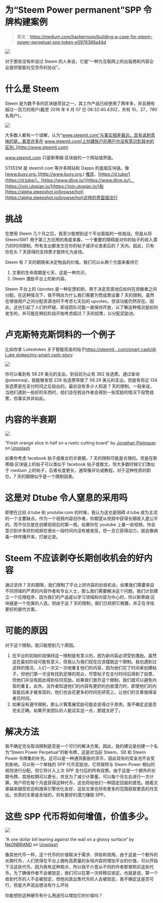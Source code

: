 # 为“Steem Power permanent”SPP 令牌构建案例

> 原文：<https://medium.com/hackernoon/building-a-case-for-steem-power-perpetual-spp-token-e0976386a44d>

![](img/eb72b109cf33c86b4c3d3a80df1e6874.png)

对于那些没有听说过 Steem 的人来说，它是“一种为互联网上的出版商和内容企业提供智能社交货币的协议”。

# 什么是 Steem

Steem 是为数不多的区块链项目之一，其工作产品已经使用了两年多，并且拥有超过一百万的用户(截至 2018 年 6 月 07 日 06:32:40.430Z，共有 10，27，790 名用户)。

![](img/214def9a470cbc251c47859a6cac81da.png)

大多数人都有一个误解，认为“www.steemit.com”与事实相差甚远。具有讽刺意味的是，甚至许多在 www.steemit.com[上创建账户的用户也没有意识到其中的区别。](http://www.steemit.com)

www.steemit.com 只是斯蒂姆·区块链的一个网站或界面。

STEEEM 是 steemit.com 等许多网站和 Dapps 的底层区块链。像[www.busy.org、](http://www.busy.org,) [推崇](https://play.google.com/store/apps/details?id=com.netsolutions.esteem&hl=en)、[https://d.tube/](https://d.tube/)、[https://www.dlive.io/](https://www.dlive.io/)、[https://join.utopian.io/](https://join.utopian.io/)和[https://alpha.steepshot.io/browse/hot](https://alpha.steepshot.io/browse/hot)这样的界面很流行

# 挑战

在使用 Steem 几个月之后，我至少能想到这个平台面临的一些挑战。但是从将 Steem/SMT 用于第三方应用的角度来看，一个重要的障碍是对你的帖子的收入潜力的时间限制。所有支出都发生在你的帖子或评论发表后的 7 天内。因此，只有你在头 7 天获得的支持票才能转化为金钱。

Steem 有 7 天的期限来决定物品的价值。我们可以从两个方面来看待它

1.  文章的生命周期是七天，这是一种共识。
2.  Steem 激励平台上的新内容。

Steem 平台上的 Upvotes 是一种反馈机制，用于决定资源池应如何在贡献者之间分配。在这种情况下，我不明白为什么我们需要为赞成票设置 7 天的限制。虽然在增值用户之间分配资源池时不考虑七天后的 upvotes，但该功能仍然存在。因此，这也引起了人们的怀疑，即该团队可能一直保持开放，以了解这种情况是如何发生的，并可能在稍后阶段开始考虑超过 7 天的投票，以分配奖励池。

# 卢克斯特克斯饲料的一个例子

比如你拿 Lukestokes 关于智能现金的帖子[https://steemit . com/smart cash/@ Luke stokes/my-smart cash-story](https://steemit.com/smartcash/@lukestokes/my-smartcash-story)

[![](img/b74b18f941824514fe9218b5da417b9a.png)](https://steemit.com/smartcash/@lukestokes/my-smartcash-story)

你可以看到有 58.29 美元的支出，到目前为止有 362 张选票。通过查询@steemsql，我能够发现 228 张选票导致了 58.29 美元的支出。但是有将近 134 张选票是在支付时间之后投出的。最初没有多少人知道 7 天的限制。一般来说，当他们遇到一些好的东西时，他们会在假设作者会得到一些奖励的情况下投赞成票，但事实并非如此。

# 内容的半衰期

![](img/318875fa1b4d43ed2a8328b95331ba0b.png)

“Fresh orange slice in half on a rustic cutting board” by [Jonathan Pielmayer](https://unsplash.com/@jonathanpielmayer?utm_source=medium&utm_medium=referral) on [Unsplash](https://unsplash.com?utm_source=medium&utm_medium=referral)

如果你考虑 facebook 帖子或推文的半衰期，7 天的限制可能是合理的。但是在斯蒂姆·区块链上的帖子可以类似于 facebook 帖子或推文，但大多数时候它们类似于 medium 上的帖子，后者长度更长，通常像评论或教程。对于这种性质的职位，7 天的期限似乎是一个限制因素。

# 这是对 Dtube 令人窒息的采用吗

即使在比较 d.tube 和 youtube.com 的时候，我认为这也是阻碍 d.tube 成为主流的一个主要缺点。作为一个视频内容创作者，你期望从视频中获得长期收入是公平的，而不仅仅是在创建视频后的第一周。如果你在 youtube 上看一些视频，你会意识到许多好的视频在很长一段时间内没有被发现，但一旦它获得动力，就会像病毒一样传播开来，打破记录。

# Steem 不应该剥夺长期创收机会的好内容

通过坚持 7 天的期限，我们限制了平台上好内容的创收机会。如果我们需要来自不同领域的严肃的内容作者和专业人士，那么我们需要解决这个问题。我们计划建立一个应用程序，因为我们的产品是以学习领域和内容为中心的，所以斯蒂姆·区块链是一个完美的人选。但由于这 7 天的限制，我们已经把它搁置，并正在寻找更好的替代方案。

# 可能的原因

对于这个限制，我只能想到几个原因。

1.  在平台的初始阶段保持这一限制是有意义的，因为新内容必须受到激励。虽然这在最初阶段可能有意义，但我认为我们现在应该摆脱这个限制。我也遇到过这样的情况，人们一次又一次地重复他们的内容，因为他们花了时间来创建帖子，但他们第一次没有找到足够的观众，尽管帖子在支付时间后得到了投票，但他们并没有因此得到任何奖励。如果我们放开这个限制，我们就可以避免内容的重复。此外，当作者知道他们的内容有更好的创收潜力时，即使他们的内容是后来才被发现的，他们也会花更多的时间在研究上，让他们的文章值得读者花时间。
2.  如果没有遵守限制，那么计算策展奖励可能会变得过于昂贵。我不确定这是否完全正确。如果开发团队的人能证实这一点，那就太好了。

# 解决方法

我不确定完全取消限制是否是一个可行的解决方案。因此，我的建议是创建一个名为“Steem Power Perpetual”的新令牌，这是对当前 Steem、SB 和 Steem Power 令牌集的补充。这可以是一种通货膨胀的货币，因此现有的奖金池不会受到影响。可以有一个单独的 SPP 代币奖励池，它将按照与 Steem Power 相似的规则进行分配，但它将计入上次 SPP 支付后的所有投票。由于这是一个额外的长期令牌，其授权期可以更长，并且为了减少计算量，可以每个月左右进行一次计算。用户将在每个月底获得这种代币，这也将给他们一种固定回报的感觉。随着文章越来越受欢迎和搜索引擎优化友好，这些文章也将有更多的范围获取更高的月支出。优质的文章是永恒的，将有更好的潜力赚取 SPP。

# 这些 SPP 代币将如何增值，价值多少。

![](img/42d22f99b6056da40eecc85d419e89e5.png)

“A one dollar bill leaning against the wall on a glossy surface” by [NeONBRAND](https://unsplash.com/@neonbrand?utm_source=medium&utm_medium=referral) on [Unsplash](https://unsplash.com?utm_source=medium&utm_medium=referral)

像其他代币一样，这个代币的价值取决于需求、供给和效用。由于这是一个额外的长期代币，人们觉得在平台上拥有高质量的永恒内容将增加平台的价值，可以开始下注这些代币。因为我有这种观点，所以我不介意从不同的作者那里购买这些代币。为了确保作者不会被锁定，我们可以在第一次转移后锁定。也就是说，第一个收到代币的人不会被锁定，但他向其出售代币的人会被锁定。我不确定这是否可行，但是大声说出想法有什么坏处

你能想到这种硬币有什么用途可以增加它的价值吗？